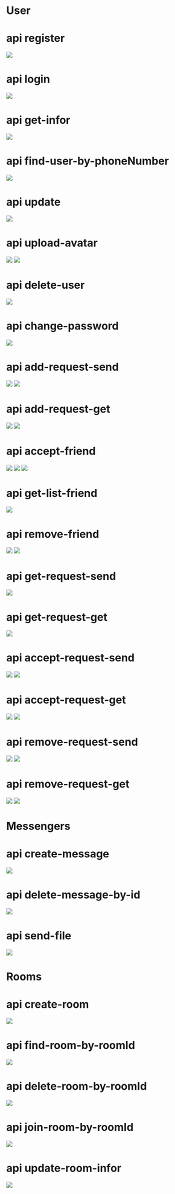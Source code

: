 <h1>User</h1>
<h1>api register</h1>
<img src ='https://i.imgur.com/RLrQv0C.png' />
<h1>api login</h1>
<img src ='https://i.imgur.com/7cG5ji6.png' />
<h1>api get-infor</h1>
<img src ='https://i.imgur.com/dp8njuM.png' />
<h1>api find-user-by-phoneNumber</h1>
<img src ='https://i.imgur.com/UdrMvmY.png' />
<h1>api update</h1>
<img src ='https://i.imgur.com/pWFZEHM.png' />
<h1>api upload-avatar</h1>
<img src ='https://i.imgur.com/hN50oCF.png' />
<img src ='https://i.imgur.com/73NzdpK.png'/>
<h1>api delete-user</h1>
<img src ='https://i.imgur.com/J3HtdUL.png' />
<h1>api change-password</h1>
<img src ='https://i.imgur.com/fgXgQXV.png' />
<h1>api add-request-send</h1>
<img src ='https://i.imgur.com/uCI2xmg.png' />
<img src ='https://i.imgur.com/RUJ3AKh.png' />
<h1>api add-request-get</h1>
<img src ='https://i.imgur.com/SxEfyK3.png' />
<img src ='https://i.imgur.com/WQtpGrT.png'/>
<h1>api accept-friend</h1>
<img src ='https://i.imgur.com/n9ceUQJ.png' />
<img src ='https://i.imgur.com/NBLxwaC.png'/>
<img src ='https://i.imgur.com/nmbrC8l.png'/>
<h1>api get-list-friend</h1>
<img src = 'https://i.imgur.com/HzQl6P0.png'/>
<h1>api remove-friend</h1>
<img src ='https://i.imgur.com/4BeX6Pj.png' />
<img src ='https://i.imgur.com/12zOrYe.png'/>
<h1>api get-request-send</h1>
<img src = 'https://i.imgur.com/P9E4he1.png'/>
<h1>api get-request-get</h1>
<img src = 'https://i.imgur.com/TjTqdeP.png'/>
<h1>api accept-request-send</h1>
<img src = 'https://i.imgur.com/kYLb2p1.png'/>
<img src = 'https://i.imgur.com/3VaRVAp.png'/>
<h1>api accept-request-get</h1>
<img src = 'https://i.imgur.com/Tm1ftCr.png'/>
<img src = 'https://i.imgur.com/zdxrjg1.png'/>
<h1>api remove-request-send</h1>
<img src = 'https://i.imgur.com/o0qyNB6.png'/>
<img src = 'https://i.imgur.com/NlbGijk.png'/>
<h1>api remove-request-get</h1>
<img src = 'https://i.imgur.com/ehshSkE.png'/>
<img src = 'https://i.imgur.com/u1TWNwE.png'/>

<h1>Messengers</h1>
<h1>api create-message</h1>
<img src = 'https://i.imgur.com/ttVeIyI.png'/>
<h1>api delete-message-by-id</h1>
<img src = 'https://i.imgur.com/sOcF2DN.png'/>
<h1>api send-file</h1>
<img src = 'https://i.imgur.com/2ZZdhUE.png'/>

<h1>Rooms</h1>
<h1>api create-room</h1>
<img src = 'https://i.imgur.com/wW7zrSf.png'/>
<h1>api find-room-by-roomId</h1>
<img src = 'https://i.imgur.com/vrEYbg4.png'/>
<h1>api delete-room-by-roomId</h1>
<img src = 'https://i.imgur.com/srCaXhf.png'/>
<h1>api join-room-by-roomId</h1>
<img src = 'https://i.imgur.com/iGu9HA2.png'/>

<h1>api update-room-infor</h1>
<img src = 'https://i.imgur.com/9TOpm26.png'/>
